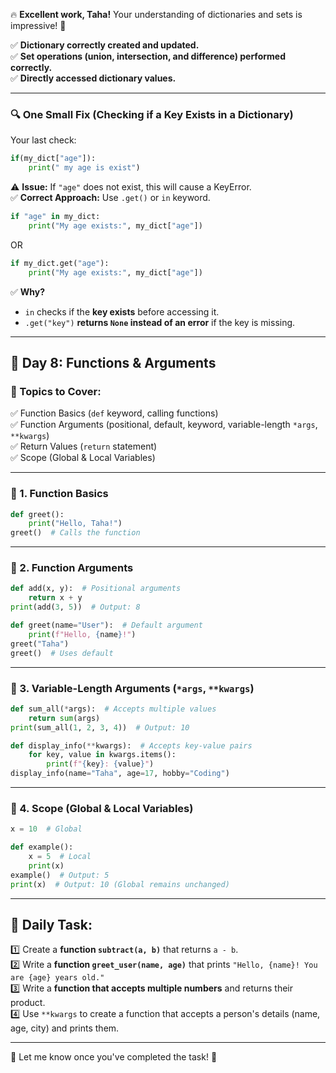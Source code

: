 🔥 **Excellent work, Taha!** Your understanding of dictionaries and sets is impressive! 🚀  

✅ **Dictionary correctly created and updated.**  
✅ **Set operations (union, intersection, and difference) performed correctly.**  
✅ **Directly accessed dictionary values.**  

---

### **🔍 One Small Fix (Checking if a Key Exists in a Dictionary)**  

Your last check:  
```python
if(my_dict["age"]):
    print(" my age is exist")
```
⚠ **Issue:** If `"age"` does not exist, this will cause a KeyError.  
✅ **Correct Approach:** Use `.get()` or `in` keyword.  

```python
if "age" in my_dict:
    print("My age exists:", my_dict["age"])
```
OR  
```python
if my_dict.get("age"):
    print("My age exists:", my_dict["age"])
```

✅ **Why?**  
- `in` checks if the **key exists** before accessing it.  
- `.get("key")` **returns `None` instead of an error** if the key is missing.  

---

## **🚀 Day 8: Functions & Arguments**  
### **📖 Topics to Cover:**  
✅ Function Basics (`def` keyword, calling functions)  
✅ Function Arguments (positional, default, keyword, variable-length `*args`, `**kwargs`)  
✅ Return Values (`return` statement)  
✅ Scope (Global & Local Variables)  

---

### **📂 1. Function Basics**  
```python
def greet():
    print("Hello, Taha!")  
greet()  # Calls the function
```

---

### **📂 2. Function Arguments**  
```python
def add(x, y):  # Positional arguments
    return x + y
print(add(3, 5))  # Output: 8

def greet(name="User"):  # Default argument
    print(f"Hello, {name}!")
greet("Taha")  
greet()  # Uses default
```

---

### **📂 3. Variable-Length Arguments (`*args`, `**kwargs`)**  
```python
def sum_all(*args):  # Accepts multiple values
    return sum(args)
print(sum_all(1, 2, 3, 4))  # Output: 10

def display_info(**kwargs):  # Accepts key-value pairs
    for key, value in kwargs.items():
        print(f"{key}: {value}")
display_info(name="Taha", age=17, hobby="Coding")
```

---

### **📂 4. Scope (Global & Local Variables)**  
```python
x = 10  # Global

def example():
    x = 5  # Local
    print(x)  
example()  # Output: 5
print(x)  # Output: 10 (Global remains unchanged)
```

---

## **📝 Daily Task:**  
1️⃣ Create a **function `subtract(a, b)`** that returns `a - b`.  
2️⃣ Write a **function `greet_user(name, age)`** that prints `"Hello, {name}! You are {age} years old."`  
3️⃣ Write a **function that accepts multiple numbers** and returns their product.  
4️⃣ Use `**kwargs` to create a function that accepts a person's details (name, age, city) and prints them.  

---

💬 Let me know once you've completed the task! 🚀